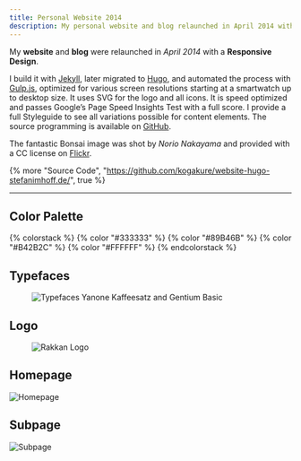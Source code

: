 ```yaml
---
title: Personal Website 2014
description: My personal website and blog relaunched in April 2014 with a Responsive Design.
---
```


My **website** and **blog** were relaunched in _April 2014_ with a **Responsive Design**.

I build it with [Jekyll](http://jekyllrb.com/), later migrated to [Hugo](https://gohugo.io/), and automated the process with [Gulp.js](http://gulpjs.com/), optimized for various screen resolutions starting at a smartwatch up to desktop size. It uses SVG for the logo and all icons. It is speed optimized and passes Google’s Page Speed Insights Test with a full score. I provide a full Styleguide to see all variations possible for content elements. The source programming is available on [GitHub](https://github.com/kogakure/stefanimhoff.de-jekyll/).

The fantastic Bonsai image was shot by _Norio Nakayama_ and provided with a CC license on [Flickr](https://www.flickr.com/photos/norio-nakayama/9156103138).

{% more "Source Code", "https://github.com/kogakure/website-hugo-stefanimhoff.de/", true %}

---

## Color Palette

{% colorstack %}
{% color "#333333" %}
{% color "#89B46B" %}
{% color "#B42B2C" %}
{% color "#FFFFFF" %}
{% endcolorstack %}

## Typefaces

<figure class="light image-shadow">

![Typefaces Yanone Kaffeesatz and Gentium Basic](/assets/images/projects/stefanimhoff-v2/stefanimhoff-v2-typeface.svg)

</figure>

## Logo

<figure class="light image-shadow">

![Rakkan Logo](/assets/images/projects/stefanimhoff-v2/stefanimhoff-v2-logo.svg)

</figure>

## Homepage

![Homepage](/assets/images/projects/stefanimhoff-v2/stefanimhoff-v2-homepage.jpg)

## Subpage

![Subpage](/assets/images/projects/stefanimhoff-v2/stefanimhoff-v2-subpage.jpg)

